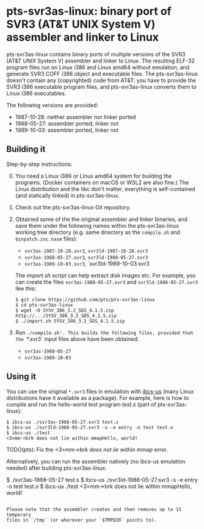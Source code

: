 # pts-svr3as-linux: binary port of SVR3 (AT&T UNIX System V) assembler and linker to Linux

pts-svr3as-linux contains binary ports of multiple versions of the SVR3
(AT&T UNIX System V) assembler and linker to Linux. The resulting ELF-32
program files run on Linux i386 and Linux amd64 without emulation, and
generate SVR3 COFF i386 object and executable files. The pts-svr3as-linux
doesn't contain any (copyrighted) code from AT&T: you have to provide the
SVR3 i386 executable program files, and pts-svr3as-linux converts them to
Linux i386 executables.

The following versions are provided:

* 1987-10-28: neither assembler nor linker ported
* 1988-05-27: assembler ported, linker not
* 1989-10-03: assembler ported, linker not

## Building it

Step-by-step instructions:

0. You need a Linux i386 or Linux amd64 system for building the programs.
   (Docker containers on macOS or WSL2 are also fine.) The Linux
   distribution and the libc don't matter, everything is self-contained (and
   statically linked) in pts-svr3as-linux.

1. Check out the pts-svr3as-linux Git repository.

2. Obtained some of the the original assembler and linker binaries, and save
   them under the following names within the pts-svr3as-linux working tree
   directory (e.g. same directory as the `compile.sh` and
   `binpatch.inc.nasm` files):

   * `svr3as-1987-10-28.svr3`, `svr3ld-1987-10-28.svr3`
   * `svr3as-1988-05-27.svr3`, `svr3ld-1988-05-27.svr3`
   * `svr3as-1989-10-03.svr3`, `svr3ld-1989-10-03.svr3

   The *import.sh* script can help extract disk images etc. For example, you
   can create the files `svr3as-1988-05-27.svr3` and
   `svr3ld-1988-05-27.svr3` like this:

   ```
   $ git clone https://github.com/pts/pts-svr3as-linux
   $ cd pts-svr3as-linux
   $ wget -O SYSV_386_3.2_SDS_4.1.5.zip http://.../SYSV_386_3.2_SDS_4.1.5.zip
   $ ./import.sh SYSV_386_3.2_SDS_4.1.5.zip
   ```

3. Run `./compile.sh'. This builds the following files, provided that the
   `*.svr3` input files above have been obtained:

   * `svr3as-1988-05-27`
   * `svr3as-1989-10-03`

## Using it

You can use the original `*.svr3` files in emulation with
[ibcs-us](https://ibcs-us.sourceforge.io/) (many Linux distributions have it
available as a package). For example, here is how to compile and run the
hello-world test program *test.s* (part of pts-svr3as-linux):

```
$ ibcs-us ./svr3as-1988-05-27.svr3 test.s
$ ibcs-us ./svr3ld-1988-05-27.svr3 -s -e entry -o test test.o
$ ibcs-us ./test
<3>mm->brk does not lie within mmapHello, world!
```

TODO(pts): Fix the *<3>mm->brk does not lie within mmap* error.

Alternatively, you can run the assembler natively (no ibcs-us emulation
needed) after building pts-svr3as-linux:

$ ./svr3as-1988-05-27 test.s
$ ibcs-us ./svr3ld-1988-05-27.svr3 -s -e entry -o test test.o
$ ibcs-us ./test
<3>mm->brk does not lie within mmapHello, world!
```

Please note that the assembler creates and then removes up to 15 temporary
files in `/tmp` (or wherever your `$TMPDIR` points to).
